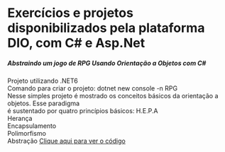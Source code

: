 # Exercícios e projetos disponibilizados pela plataforma DIO, com C# e Asp.Net

##### Abstraindo um jogo de RPG Usando Orientação a Objetos com C#
Projeto utilizando .NET6
<br/>
Comando para criar o projeto: dotnet new console -n RPG
<br/>
Nesse simples projeto é mostrado os conceitos básicos da orientação a objetos. Esse paradigma <br/>
é sustentado por quatro princípios básicos: H.E.P.A <br/>
Herança <br/>
Encapsulamento <br/>
Polimorfismo <br/>
Abstração 
[Clique aqui para ver o código](https://github.com/gutoFaria/Exercicios_E_Projetos_Praticos_Com_dotnet_c/tree/main/RPG)
